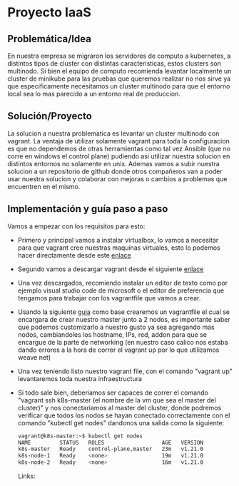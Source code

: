 # Proyecto IaaS

## Problemática/Idea

En nuestra empresa se migraron los servidores de computo a kubernetes, a distintos tipos de cluster con distintas caracteristicas, estos clusters son multinodo. Si bien el equipo de computo recomienda levantar localmente un cluster de minikube para las pruebas que queremos realizar no nos sirve ya que especificamente necesitamos un cluster multinodo para que el entorno local sea lo mas parecido a un entorno real de produccion.

## Solución/Proyecto

La solucion a nuestra problematica es levantar un cluster multinodo con vagrant. La ventaja de utilizar solamente vagrant para toda la configuracion es que no dependemos de otras herramientas como tal vez Ansible (que no corre en windows el control plane) pudiendo asi utilizar nuestra solucion en distintos entornos no solamente en unix. Ademas vamos a subir nuestra solucion a un repositorio de github donde otros compañeros van a poder usar nuestra solucion y colaborar con mejoras o cambios a problemas que encuentren en el mismo.

## Implementación y guía paso a paso

Vamos a empezar con los requisitos para esto:

* Primero y principal vamos a instalar virtualbox, lo vamos a necesitar para que vagrant cree nuestras maquinas virtuales, esto lo podemos hacer directamente desde este [enlace][vbox]

* Segundo vamos a descargar vagrant desde el siguiente [enlace][vagrant]

* Una vez descargados, recomiendo instalar un editor de texto como por ejemplo visual studio code de microsoft o el editor de preferencia que tengamos para trabajar con los vagrantfile que vamos a crear.

* Usando la siguiente [guia][k8s] como base crearemos un vagrantfile el cual se encargara de crear nuestro master junto a 2 nodos, es importante saber que podemos customizarlo a nuestro gusto ya sea agregando mas nodos, cambiandoles los hostname, IPs, red, addon para que se encargue de la parte de networking (en nuestro caso calico nos estaba dando errores a la hora de correr el vagrant up por lo que utilizamos weave net)

* Una vez teniendo listo nuestro vagrant file, con el comando "vagrant up" levantaremos toda nuestra infraestructura 

* Si todo sale bien, deberiamos ser capaces de correr el comando "vagrant ssh k8s-master (el nombre de la vm que sea el master del cluster)" y nos conectariamos al master del cluster, donde podremos verificar que todos los nodos se hayan conectado correctamente con el comando "kubectl get nodes" dandonos una salida como la siguiente: 

    ```bash
    vagrant@k8s-master:~$ kubectl get nodes
    NAME         STATUS   ROLES                  AGE   VERSION
    k8s-master   Ready    control-plane,master   23m   v1.21.0
    k8s-node-1   Ready    <none>                 19m   v1.21.0
    k8s-node-2   Ready    <none>                 16m   v1.21.0
    ```

    Links:

    [vbox]: <https://www.virtualbox.org/wiki/Downloads>
    [vagrant]: <https://www.vagrantup.com/downloads>
    [k8s]:<https://medium.com/@raj10x/multi-node-kubernetes-cluster-with-vagrant-virtualbox-and-kubeadm-9d3eaac28b98>